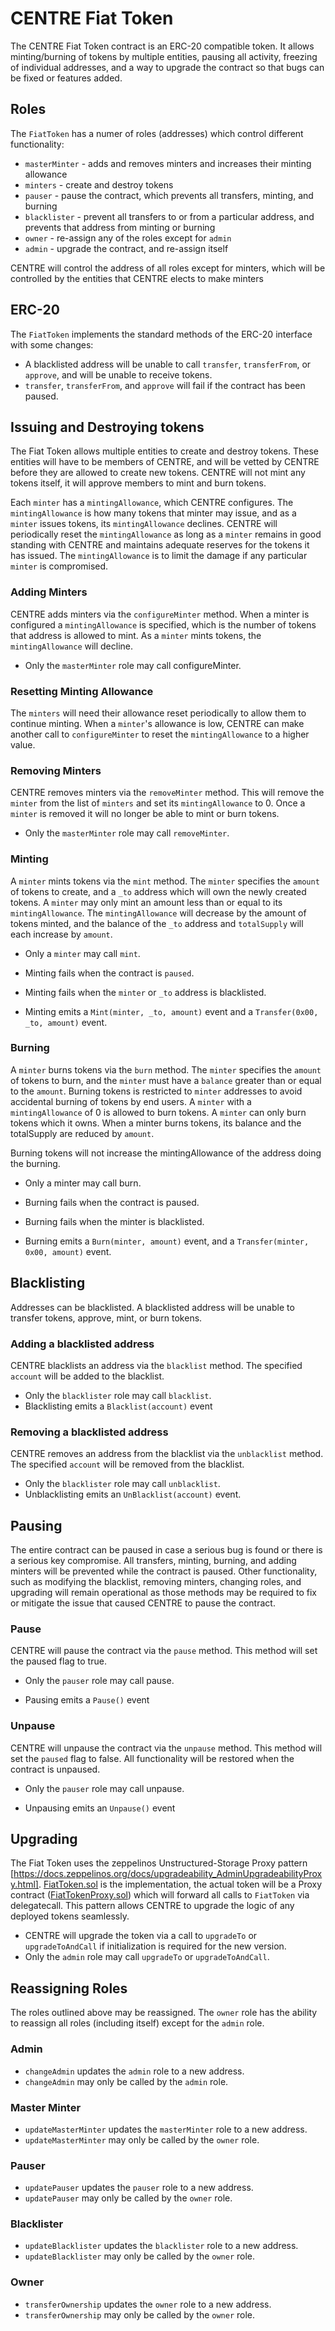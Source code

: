 # CENTRE Fiat Token
The CENTRE Fiat Token contract is an ERC-20 compatible token. 
It allows minting/burning of tokens by multiple entities, pausing all activity, freezing of individual addresses, 
and a way to upgrade the contract so that bugs can be fixed or features added.

## Roles
The `FiatToken` has a numer of roles (addresses) which control different functionality:
- `masterMinter` - adds and removes minters and increases their minting allowance
- `minters` - create and destroy tokens
- `pauser` - pause the contract, which prevents all transfers, minting, and burning
- `blacklister` - prevent all transfers to or from a particular address, and prevents that address from minting or burning
- `owner` - re-assign any of the roles except for `admin`
- `admin` - upgrade the contract, and re-assign itself

CENTRE will control the address of all roles except for minters, which will be controlled by the entities that 
CENTRE elects to make minters

## ERC-20
The `FiatToken` implements the standard methods of the ERC-20 interface with some changes: 
 - A blacklisted address will be unable to call `transfer`, `transferFrom`, or `approve`, and will be unable to receive tokens.
 - `transfer`, `transferFrom`, and `approve` will fail if the contract has been paused.


## Issuing and Destroying tokens
The Fiat Token allows multiple entities to create and destroy tokens. 
These entities will have to be members of CENTRE, and will be vetted by CENTRE before they are allowed to create new 
tokens. CENTRE will not mint any tokens itself, it will approve members to mint and burn tokens.

Each `minter` has a `mintingAllowance`, which CENTRE configures. The `mintingAllowance` is how many tokens that minter 
may issue, and as a `minter` issues tokens, its `mintingAllowance` declines. 
CENTRE will periodically reset the `mintingAllowance` as long as a `minter` remains in good standing with CENTRE and maintains 
adequate reserves for the tokens it has issued. The `mintingAllowance` is to limit the damage if any particular
`minter` is compromised.

### Adding Minters
CENTRE adds minters via the `configureMinter` method. When a minter is configured a `mintingAllowance` is specified, 
which is the number of tokens that address is allowed to mint. As a `minter` mints tokens, the `mintingAllowance` will decline.

- Only the `masterMinter` role may call configureMinter.

### Resetting Minting Allowance
The `minters` will need their allowance reset periodically to allow them to continue 
minting. When a `minter`'s allowance is low, CENTRE can make another call to `configureMinter` to reset the 
`mintingAllowance` to a higher value.

### Removing Minters
CENTRE removes minters via the `removeMinter` method. This will remove the `minter` from the list of `minters` and set 
its `mintingAllowance` to 0. Once a `minter` is removed it will no longer be able to mint or burn tokens.

 - Only the `masterMinter` role may call `removeMinter`. 

### Minting
A `minter` mints tokens via the `mint` method. The `minter` specifies the `amount` of tokens to create, and a `_to` 
address which will own the newly created tokens. A `minter` may only mint an amount less than or equal to its `mintingAllowance`. 
The `mintingAllowance` will decrease by the amount of tokens minted, and the balance of the `_to` address and `totalSupply` 
will each increase by `amount`.

- Only a `minter` may call `mint`.

- Minting fails when the contract is `paused`.
- Minting fails when the `minter` or `_to` address is blacklisted.
- Minting emits a `Mint(minter, _to, amount)` event and a `Transfer(0x00, _to, amount)` event. 
### Burning
A `minter` burns tokens via the `burn` method. The `minter` specifies the `amount` of tokens to burn, and the `minter` 
must have a `balance` greater than or equal to the `amount`. Burning tokens is restricted to `minter` addresses to 
avoid accidental burning of tokens by end users. A `minter` with a `mintingAllowance` of 0 is allowed to burn tokens. 
A `minter` can only burn tokens which it owns.
When a minter burns tokens, its balance and the totalSupply are reduced by `amount`.

Burning tokens will not increase the mintingAllowance of the address doing the burning.

- Only a minter may call burn.

- Burning fails when the contract is paused.
- Burning fails when the minter is blacklisted. 

- Burning emits a `Burn(minter, amount)` event, and a `Transfer(minter, 0x00, amount)` event.

## Blacklisting
Addresses can be blacklisted. A blacklisted address will be unable to transfer tokens, approve, mint, or burn tokens. 
### Adding a blacklisted address
CENTRE blacklists an address via the `blacklist` method. The specified `account` will be added to the blacklist.

- Only the `blacklister` role may call `blacklist`.
- Blacklisting emits a `Blacklist(account)` event

### Removing a blacklisted address
CENTRE removes an address from the blacklist via the `unblacklist` method. The specified `account` will be removed from the blacklist.

- Only the `blacklister` role may call `unblacklist`.
- Unblacklisting emits an `UnBlacklist(account)` event.

## Pausing
The entire contract can be paused in case a serious bug is found or there is a serious key compromise. 
All transfers, minting, burning, and adding minters will be prevented while the contract is paused. Other functionality, such as modifying
the blacklist, removing minters, changing roles, and upgrading will remain operational as those methods may be
required to fix or mitigate the issue that caused CENTRE to pause the contract.

### Pause
CENTRE will pause the contract via the `pause` method. This method will set the paused flag to true.

- Only the `pauser` role may call pause.

- Pausing emits a `Pause()` event

### Unpause
CENTRE will unpause the contract via the `unpause` method. This method will set the `paused` flag to false. 
All functionality will be restored when the contract is unpaused.

- Only the `pauser` role may call unpause.

- Unpausing emits an `Unpause()` event

## Upgrading
The Fiat Token uses the zeppelinos Unstructured-Storage Proxy pattern [https://docs.zeppelinos.org/docs/upgradeability_AdminUpgradeabilityProxy.html]. [FiatToken.sol](../contracts/FiatToken.sol) is the implementation, the actual token will be a 
 Proxy contract ([FiatTokenProxy.sol](../contracts/FiatTokenProxy.sol)) which will forward all calls to `FiatToken` via 
 delegatecall. This pattern allows CENTRE to upgrade the logic of any deployed tokens seamlessly.

- CENTRE will upgrade the token via a call to `upgradeTo` or `upgradeToAndCall` if initialization is required for the new version.
- Only the `admin` role may call `upgradeTo` or `upgradeToAndCall`. 

## Reassigning Roles
The roles outlined above may be reassigned. 
The `owner` role has the ability to reassign all roles (including itself) except for the `admin` role.

### Admin
- `changeAdmin` updates the `admin` role to a new address.
- `changeAdmin` may only be called by the `admin` role.
### Master Minter
- `updateMasterMinter` updates the `masterMinter` role to a new address.
- `updateMasterMinter` may only be called by the `owner` role.
### Pauser
- `updatePauser` updates the `pauser` role to a new address.
- `updatePauser` may only be called by the `owner` role. 
### Blacklister
- `updateBlacklister` updates the `blacklister` role to a new address.
- `updateBlacklister` may only be called by the `owner` role. 
### Owner
- `transferOwnership` updates the `owner` role to a new address.
- `transferOwnership` may only be called by the `owner` role. 

